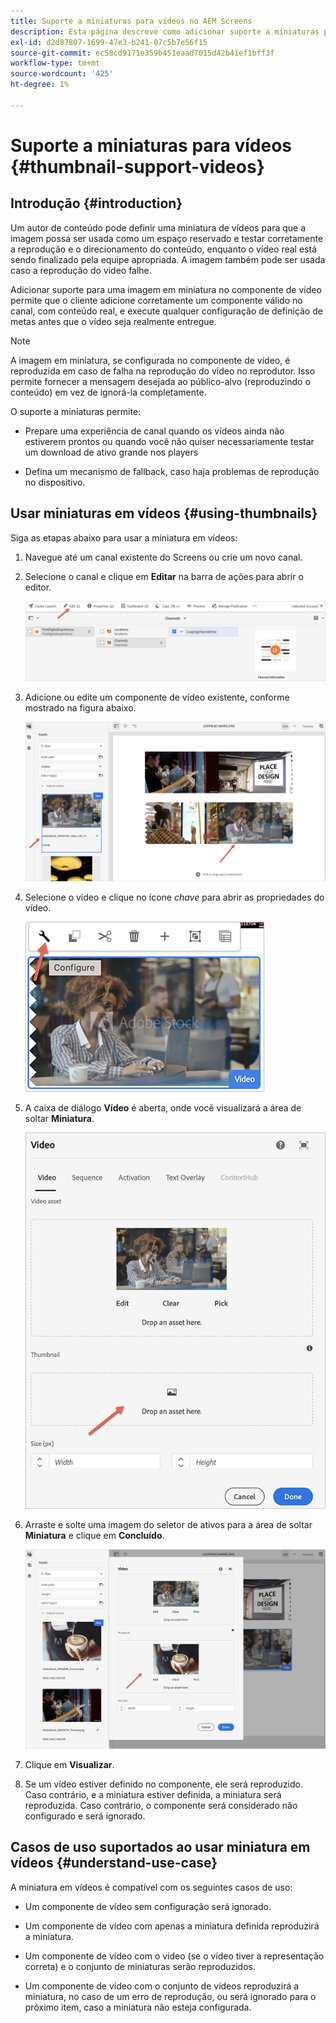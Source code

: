 ```yaml
---
title: Suporte a miniaturas para vídeos no AEM Screens
description: Esta página descreve como adicionar suporte a miniaturas para vídeos no Screens.
exl-id: d2d87807-1699-47e3-b241-07c5b7e56f15
source-git-commit: ec58cd9171e359b451eaad7015d42b41ef1bff3f
workflow-type: tm+mt
source-wordcount: '425'
ht-degree: 1%

---
```


# Suporte a miniaturas para vídeos {#thumbnail-support-videos}

## Introdução {#introduction}

Um autor de conteúdo pode definir uma miniatura de vídeos para que a imagem possa ser usada como um espaço reservado e testar corretamente a reprodução e o direcionamento do conteúdo, enquanto o vídeo real está sendo finalizado pela equipe apropriada. A imagem também pode ser usada caso a reprodução do vídeo falhe.

Adicionar suporte para uma imagem em miniatura no componente de vídeo permite que o cliente adicione corretamente um componente válido no canal, com conteúdo real, e execute qualquer configuração de definição de metas antes que o vídeo seja realmente entregue.

>[!NOTE]
>A imagem em miniatura, se configurada no componente de vídeo, é reproduzida em caso de falha na reprodução do vídeo no reprodutor. Isso permite fornecer a mensagem desejada ao público-alvo (reproduzindo o conteúdo) em vez de ignorá-la completamente.

O suporte a miniaturas permite:

* Prepare uma experiência de canal quando os vídeos ainda não estiverem prontos ou quando você não quiser necessariamente testar um download de ativo grande nos players

* Defina um mecanismo de fallback, caso haja problemas de reprodução no dispositivo.

## Usar miniaturas em vídeos {#using-thumbnails}

Siga as etapas abaixo para usar a miniatura em vídeos:

1. Navegue até um canal existente do Screens ou crie um novo canal.

1. Selecione o canal e clique em **Editar** na barra de ações para abrir o editor.

   ![imagem](/help/user-guide/assets/thumbnails/thumbnail-1.png)

1. Adicione ou edite um componente de vídeo existente, conforme mostrado na figura abaixo.

   ![imagem](/help/user-guide/assets/thumbnails/thumbnail-2.png)

1. Selecione o vídeo e clique no ícone *chave* para abrir as propriedades do vídeo.

   ![imagem](/help/user-guide/assets/thumbnails/thumbnail-3.png)

1. A caixa de diálogo **Vídeo** é aberta, onde você visualizará a área de soltar **Miniatura**.

   ![imagem](/help/user-guide/assets/thumbnails/thumbnail-4.png)

1. Arraste e solte uma imagem do seletor de ativos para a área de soltar **Miniatura** e clique em **Concluído**.

   ![imagem](/help/user-guide/assets/thumbnails/thumbnail-5.png)

1. Clique em **Visualizar**.

1. Se um vídeo estiver definido no componente, ele será reproduzido. Caso contrário, e a miniatura estiver definida, a miniatura será reproduzida. Caso contrário, o componente será considerado não configurado e será ignorado.

## Casos de uso suportados ao usar miniatura em vídeos {#understand-use-case}

A miniatura em vídeos é compatível com os seguintes casos de uso:

* Um componente de vídeo sem configuração será ignorado.

* Um componente de vídeo com apenas a miniatura definida reproduzirá a miniatura.

* Um componente de vídeo com o vídeo (se o vídeo tiver a representação correta) e o conjunto de miniaturas serão reproduzidos.

* Um componente de vídeo com o conjunto de vídeos reproduzirá a miniatura, no caso de um erro de reprodução, ou será ignorado para o próximo item, caso a miniatura não esteja configurada.
